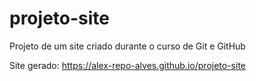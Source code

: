 # projeto-site
 Projeto de um site criado durante o curso de Git e GitHub

Site gerado: https://alex-repo-alves.github.io/projeto-site
